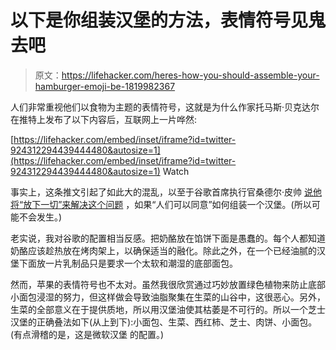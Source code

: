 # 以下是你组装汉堡的方法，表情符号见鬼去吧

> 原文：<https://lifehacker.com/heres-how-you-should-assemble-your-hamburger-emoji-be-1819982367>

人们非常重视他们以食物为主题的表情符号，这就是为什么作家托马斯·贝克达尔在推特上发布了以下内容后，互联网上一片哗然:

 [https://lifehacker.com/embed/inset/iframe?id=twitter-924312294439444480&autosize=1](https://lifehacker.com/embed/inset/iframe?id=twitter-924312294439444480&autosize=1) Watch

事实上，这条推文引起了如此大的混乱，以至于谷歌首席执行官桑德尔·皮帅 [说他将“放下一切”来解决这个问题](https://twitter.com/sundarpichai/status/924487551372615680) ，如果“人们可以同意”如何组装一个汉堡。(所以可能不会发生。)

老实说，我对谷歌的配置相当反感。把奶酪放在馅饼下面是愚蠢的。每个人都知道奶酪应该趁热放在烤肉架上，以确保适当的融化。除此之外，在一个已经油腻的汉堡下面放一片乳制品只是要求一个太软和潮湿的底部面包。

然而，苹果的表情符号也不太对。虽然我很欣赏通过巧妙放置绿色植物来防止底部小面包浸湿的努力，但这样做会导致油脂聚集在生菜的山谷中，这很恶心。另外，生菜的全部意义在于提供质地，所以用汉堡油使其枯萎是不可行的。所以一个芝士汉堡的正确叠法如下(从上到下):小面包、生菜、西红柿、芝士、肉饼、小面包。(有点滑稽的是，这是微软汉堡 的配置。)